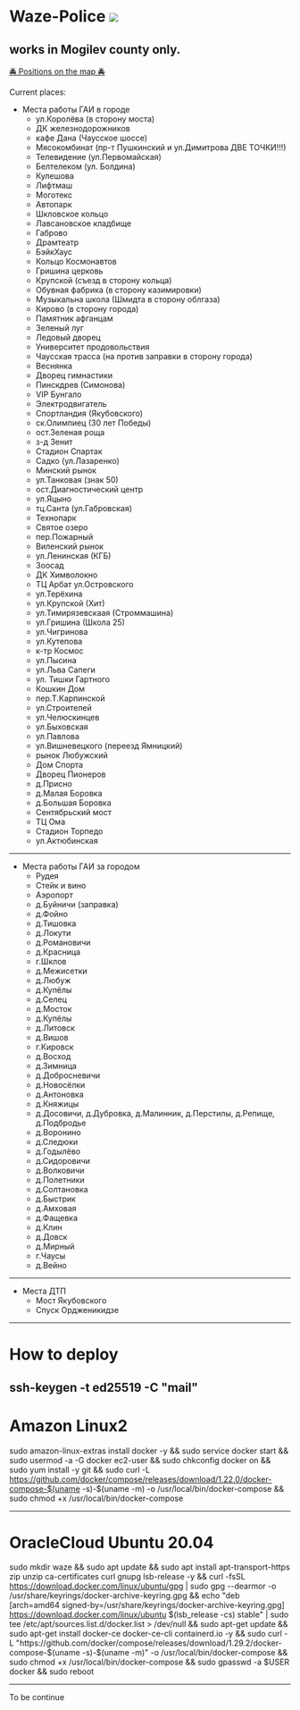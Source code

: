 # Waze-Police  <img src="https://github.com/chicagomg/waze-mogilev/workflows/CI/badge.svg?branch=main"><br>

## works in Mogilev county only.

[🚔 Positions on the map 🚔](https://www.google.com/maps/d/edit?mid=11dV8idADUD93IHeVkneH6D-tjz_a6Q0z&usp=sharing)

Current places:

- Места работы ГАИ в городе
  - ул.Королёва (в сторону моста)                               
  - ДК железнодорожников                                        
  - кафе Дана (Чаусское шоссе)                                  
  - Мясокомбинат (пр-т Пушкинский и ул.Димитрова ДВЕ ТОЧКИ!!!)                                             
  - Телевидение (ул.Первомайская)                               
  - Белтелеком (ул. Болдина)                                    
  - Кулешова                                                    
  - Лифтмаш                                                     
  - Моготекс                                                    
  - Автопарк
  - Шкловское кольцо
  - Лавсановское кладбище 
  - Габрово
  - Драмтеатр
  - БэйкХаус
  - Кольцо Космонавтов
  - Гришина церковь
  - Крупской (съезд в сторону кольца)
  - Обувная фабрика (в сторону казимировки)
  - Музыкальна школа (Шмидта в сторону облгаза)
  - Кирово (в сторону города)
  - Памятник афганцам
  - Зеленый луг
  - Ледовый дворец
  - Университет продовольствия
  - Чаусская трасса (на против заправки в сторону города)
  - Веснянка
  - Дворец гимнастики
  - Пинскдрев (Симонова)
  - VIP Бунгало
  - Электродвигатель
  - Спортландия (Якубовского)
  - ск.Олимпиец (30 лет Победы)
  - ост.Зеленая роща
  - з-д Зенит
  - Стадион Спартак
  - Садко (ул.Лазаренко)
  - Минский рынок
  - ул.Танковая (знак 50)
  - ост.Диагностический центр
  - ул.Яцыно
  - тц.Санта (ул.Габровская)
  - Технопарк
  - Святое озеро
  - пер.Пожарный
  - Виленский рынок
  - ул.Ленинская (КГБ)
  - Зоосад
  - ДК Химволокно
  - ТЦ Арбат ул.Островского
  - ул.Терёхина
  - ул.Крупской (Хит)
  - ул.Тимирязевскаая (Строммашина)
  - ул.Гришина (Школа 25)
  - ул.Чигринова
  - ул.Кутепова
  - к-тр Космос
  - ул.Пысина
  - ул.Льва Сапеги
  - ул. Тишки Гартного
  - Кошкин Дом
  - пер.Т.Карпинской
  - ул.Строителей
  - ул.Челюскинцев
  - ул.Быховская
  - ул.Павлова
  - ул.Вишневецкого (переезд Ямницкий)
  - рынок Любужский
  - Дом Спорта
  - Дворец Пионеров
  - д.Присно
  - д.Малая Боровка
  - д.Большая Боровка
  - Сентябрьский мост
  - ТЦ Ома
  - Стадион Торпедо
  - ул.Актюбинская

---    

- Места работы ГАИ за городом
  - Рудея
  - Стейк и вино
  - Аэропорт
  - д.Буйничи (заправка)
  - д.Фойно
  - д.Тишовка
  - д.Локути
  - д.Романовичи
  - д.Красница
  - г.Шклов
  - д.Межисетки
  - д.Любуж
  - д.Купёлы
  - д.Селец
  - д.Мосток
  - д.Купёлы
  - д.Литовск
  - д.Вишов
  - г.Кировск
  - д.Восход
  - д.Зимница
  - д.Добросневичи
  - д.Новосёлки
  - д.Антоновка
  - д.Княжицы
  - д.Досовичи, д.Дубровка, д.Малинник, д.Перстилы, д.Репище, д.Подбродье
  - д.Воронино
  - д.Следюки
  - д.Годылёво
  - д.Сидоровичи
  - д.Волковичи
  - д.Полетники
  - д.Солтановка
  - д.Быстрик
  - д.Амховая
  - д.Фащевка
  - д.Клин
  - д.Довск
  - д.Мирный
  - г.Чаусы
  - д.Вейно

---

- Места ДТП
  - Мост Якубовского
  - Спуск Ордженикидзе

  
---------------------

# How to deploy


ssh-keygen -t ed25519 -C "mail"
-------------
# Amazon Linux2

sudo amazon-linux-extras install docker -y && sudo service docker start && sudo usermod -a -G docker ec2-user && sudo chkconfig docker on && sudo yum install -y git && sudo curl -L https://github.com/docker/compose/releases/download/1.22.0/docker-compose-$(uname -s)-$(uname -m) -o /usr/local/bin/docker-compose && sudo chmod +x /usr/local/bin/docker-compose

-------------
# OracleCloud Ubuntu 20.04

sudo mkdir waze && sudo apt update && sudo apt install apt-transport-https zip unzip ca-certificates curl gnupg lsb-release -y && curl -fsSL https://download.docker.com/linux/ubuntu/gpg | sudo gpg --dearmor -o /usr/share/keyrings/docker-archive-keyring.gpg && echo "deb [arch=amd64 signed-by=/usr/share/keyrings/docker-archive-keyring.gpg] https://download.docker.com/linux/ubuntu $(lsb_release -cs) stable" | sudo tee /etc/apt/sources.list.d/docker.list > /dev/null && sudo apt-get update && sudo apt-get install docker-ce docker-ce-cli containerd.io -y && sudo curl -L "https://github.com/docker/compose/releases/download/1.29.2/docker-compose-$(uname -s)-$(uname -m)" -o /usr/local/bin/docker-compose && sudo chmod +x /usr/local/bin/docker-compose && sudo gpasswd -a $USER docker && sudo reboot

-------------
To be continue

